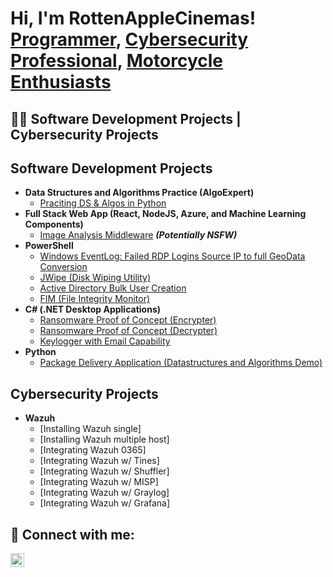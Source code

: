 <h1>Hi, I'm RottenAppleCinemas! <br/><a href="https://github.com/RottenAppleCinemas">Programmer</a>, <a href="https://www.linkedin.com/in/fabien-n-b1b207137/">Cybersecurity Professional</a>, <a href="https://www.youtube.com/c/RottenAppleCinemas">Motorcycle Enthusiasts</a></h1>

<h2>👨‍💻 Software Development Projects | Cybersecurity Projects</h2>

<h2>Software Development Projects</h2>

- <b>Data Structures and Algorithms Practice (AlgoExpert)</b>
  - [Praciting DS & Algos in Python](https://github.com/RottenAppleCinemas/Algorithms-Practice)
- <b>Full Stack Web App (React, NodeJS, Azure, and Machine Learning Components)</b>
  - [Image Analysis Middleware](https://github.com/RottenAppleCinemas/4chan-Image-Analysis-Middleware-C964) <b><i>(Potentially NSFW)</b></i>
- <b>PowerShell</b>
  - [Windows EventLog: Failed RDP Logins Source IP to full GeoData Conversion](https://github.com/RottenAppleCinemas/Sentinel-Lab)
  - [JWipe (Disk Wiping Utility)](https://github.com/RottenAppleCinemas/Jwipe.PowerShell)
  - [Active Directory Bulk User Creation](https://github.com/RottenAppleCinemas/AD_PS)
  - [FIM (File Integrity Monitor)](https://github.com/RottenAppleCinemas/PowerShell-Integrity-FIM)
- <b>C# (.NET Desktop Applications)</b>
  - [Ransomware Proof of Concept (Encrypter)](https://github.com/RottenAppleCinemas/EncrypterPOC)
  - [Ransomware Proof of Concept (Decrypter)](https://github.com/RottenAppleCinemas/DecrypterPOC)
  - [Keylogger with Email Capability](https://github.com/RottenAppleCinemas/Key-Logger-With-Email)
- <b>Python</b>
  - [Package Delivery Application (Datastructures and Algorithms Demo)](https://github.com/RottenAppleCinemas/Package-Delivery-Pathfinding-Algorithm)

<h2>Cybersecurity Projects</h2>

- <b>Wazuh</b>
  - [Installing Wazuh single]
  - [Installing Wazuh multiple host]
  - [Integrating Wazuh 0365]
  - [Integrating Wazuh w/ Tines]
  - [Integrating Wazuh w/ Shuffler]
  - [Integrating Wazuh w/ MISP]
  - [Integrating Wazuh w/ Graylog]
  - [Integrating Wazuh w/ Grafana]

<h2> 🤳 Connect with me:</h2>

[<img align="left" alt="JoshMadakor | LinkedIn" width="22px" src="https://cdn.jsdelivr.net/npm/simple-icons@v3/icons/linkedin.svg" />][linkedin]



[linkedin]: https://www.linkedin.com/in/fabien-n-b1b207137/

<!--
**RottenAppleCinemas/RottenAppleCinemas** is a ✨ _special_ ✨ repository because its `README.md` (this file) appears on your GitHub profile.

Here are some ideas to get you started:

- 🔭 I’m currently working on ...
- 🌱 I’m currently learning ...
- 👯 I’m looking to collaborate on ...
- 🤔 I’m looking for help with ...
- 💬 Ask me about ...
- 📫 How to reach me: ...
- 😄 Pronouns: ...
- ⚡ Fun fact: ...
-->
